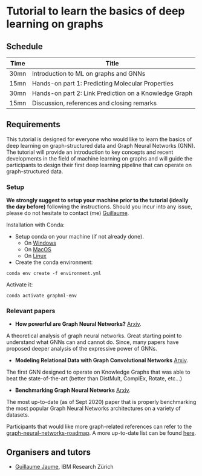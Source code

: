 
# Tutorial to learn the basics of deep learning on graphs

## Schedule

| Time        | Title                                
|-------------|--------------------------------------|
| 30mn | Introduction to ML on graphs and GNNs |
| 15mn | Hands-on part 1: Predicting Molecular Properties |
| 30mn | Hands-on part 2: Link Prediction on a Knowledge Graph |
| 15mn | Discussion, references and closing remarks |

## Requirements

This tutorial is designed for everyone who would like to learn the basics of deep learning on graph-structured data and Graph Neural Networks (GNN). The tutorial will provide an introduction to key concepts and recent developments in the field of machine learning on graphs and will guide the participants to design their first deep learning pipeline that can operate on graph-structured data.  

### Setup

**We strongly suggest to setup your machine prior to the tutorial (ideally the day before)** following the instructions. Should you incur into any issue, please do not hesitate to contact (me) [Guillaume](mailto:gja@zurich.ibm.com).

Installation with Conda:

- Setup conda on your machine (if not already done). 
    - On [Windows](https://docs.conda.io/projects/conda/en/latest/user-guide/install/windows.html)
    - On [MacOS](https://docs.conda.io/projects/conda/en/latest/user-guide/install/macos.html)
    - On [Linux](https://docs.conda.io/projects/conda/en/latest/user-guide/install/linux.html)
- Create the conda environment:

```console
conda env create -f environment.yml
```

Activate it:

```console
conda activate graphml-env
```

### Relevant papers

- **How powerful are Graph Neural Networks?** [Arxiv](https://arxiv.org/abs/1810.00826).

A theoretical analysis of graph neural networks. Great starting point to understand what GNNs can and cannot do. Since, many papers have proposed deeper analysis of the expressive power of GNNs. 

- **Modeling Relational Data with Graph Convolutional Networks** [Arxiv](https://arxiv.org/abs/1703.06103).

The first GNN designed to operate on Knowledge Graphs that was able to beat the state-of-the-art (better than DistMult, ComplEx, Rotate, etc...)

- **Benchmarking Graph Neural Networks** [Arxiv](https://arxiv.org/abs/2003.00982).

The most up-to-date (as of Sept 2020) paper that is properly benchmarking the most popular Graph Neural Networks architectures on a variety of datasets. 

Participants that would like more graph-related references can refer to the [graph-neural-networks-roadmap](https://github.com/guillaumejaume/graph-neural-networks-roadmap). A more up-to-date list can be found [here](graph-based-deep-learning-literature).

## Organisers and tutors

- [Guillaume Jaume](https://researcher.watson.ibm.com/researcher/view.php?person=zurich-GJA), IBM Research Zürich

